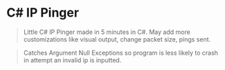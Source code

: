 # **C# IP Pinger**

> Little C# IP Pinger made in 5 minutes in C#. May add more customizations like visual output, change packet size, pings sent.

> Catches Argument Null Exceptions so program is less likely to crash in attempt an invalid ip is inputted.
